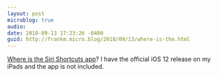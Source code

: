 ```yaml
---
layout: post
microblog: true
audio: 
date: 2018-09-13 17:23:26 -0400
guid: http://frankm.micro.blog/2018/09/13/where-is-the.html
---
```

[Where is the Siri Shortcuts app](https://www.reddit.com/r/ios/comments/9fel8k/i_thought_siri_shortcuts_was_a_suppose_to_be_an/)? I have the official iOS 12 release on my iPads and the app is not included.
